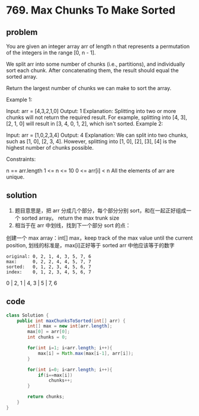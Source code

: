 # 769. Max Chunks To Make Sorted

## problem

You are given an integer array arr of length n that represents a permutation of the integers in the range [0, n - 1].

We split arr into some number of chunks (i.e., partitions), and individually sort each chunk. After concatenating them, the result should equal the sorted array.

Return the largest number of chunks we can make to sort the array.

Example 1:

Input: arr = [4,3,2,1,0]
Output: 1
Explanation:
Splitting into two or more chunks will not return the required result.
For example, splitting into [4, 3], [2, 1, 0] will result in [3, 4, 0, 1, 2], which isn't sorted.
Example 2:

Input: arr = [1,0,2,3,4]
Output: 4
Explanation:
We can split into two chunks, such as [1, 0], [2, 3, 4].
However, splitting into [1, 0], [2], [3], [4] is the highest number of chunks possible.

Constraints:

n == arr.length
1 <= n <= 10
0 <= arr[i] < n
All the elements of arr are unique.

## solution

1. 题目意思是，把 arr 分成几个部分，每个部分分别 sort，和在一起正好组成一个 sorted array。
   return the max trunk size
2. 相当于在 arr 中划线，找到下一个部分 sort 的点：

创建一个 max array：int[] max，keep track of the max value until the current position,
划线的标准是，max[i]正好等于 sorted arr 中他应该等于的数字

```
original: 0, 2, 1, 4, 3, 5, 7, 6
max:      0, 2, 2, 4, 4, 5, 7, 7
sorted:   0, 1, 2, 3, 4, 5, 6, 7
index:    0, 1, 2, 3, 4, 5, 6, 7
```

0 | 2, 1 | 4, 3 | 5 | 7, 6

## code

```java
class Solution {
    public int maxChunksToSorted(int[] arr) {
        int[] max = new int[arr.length];
        max[0] = arr[0];
        int chunks = 0;

        for(int i=1; i<arr.length; i++){
            max[i] = Math.max(max[i-1], arr[i]);
        }

        for(int i=0; i<arr.length; i++){
            if(i==max[i])
                chunks++;
        }

        return chunks;
    }
}
```
